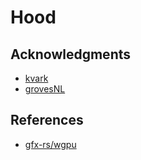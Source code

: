 # Hood

## Acknowledgments

- [kvark](https://github.com/kvark)
- [grovesNL](https://github.com/grovesNL)

## References

- [gfx-rs/wgpu](https://github.com/gfx-rs/wgpu)
